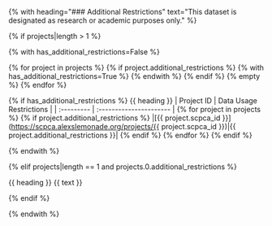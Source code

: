 {% with heading="### Additional Restrictions" text="This dataset is designated as research or academic purposes only." %}

{% if projects|length > 1 %}

{% with has_additional_restrictions=False %}

{% for project in projects %}
{% if project.additional_restrictions %}
{% with has_additional_restrictions=True %}
{% endwith %}
{% endif %}
{% empty %}
{% endfor %}

{% if has_additional_restrictions %}
{{ heading }}
| Project ID | Data Usage Restrictions |
| :--------- | :---------------------- |
{% for project in projects %}
{% if project.additional_restrictions %}
|[{{ project.scpca_id }}](https://scpca.alexslemonade.org/projects/{{ project.scpca_id }})|{{ project.additional_restrictions }}|
{% endif %}
{% endfor %}
{% endif %}

{% endwith %}

{% elif projects|length == 1 and projects.0.additional_restrictions %}

{{ heading }}
{{ text }}

{% endif %}

{% endwith %}
